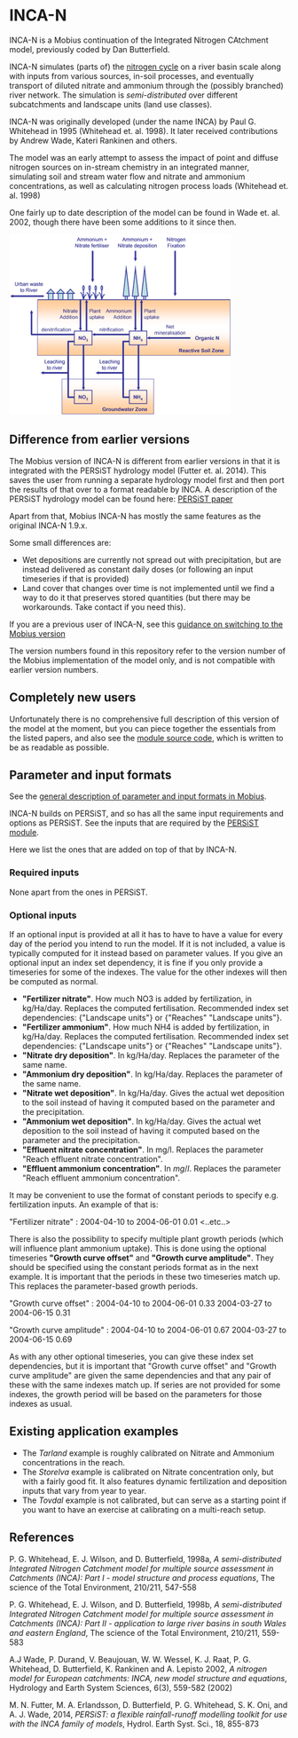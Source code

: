 # INCA-N

INCA-N is a Mobius continuation of the Integrated Nitrogen CAtchment model, previously coded by Dan Butterfield.

INCA-N simulates (parts of) the [nitrogen cycle](https://en.wikipedia.org/wiki/Nitrogen_cycle) on a river basin scale along with inputs from various sources, in-soil processes, and eventually transport of diluted nitrate and ammonium through the (possibly branched) river network. The simulation is *semi-distributed* over different subcatchments and landscape units (land use classes).

INCA-N was originally developed (under the name INCA) by Paul G. Whitehead in 1995 (Whitehead et. al. 1998). It later received contributions by Andrew Wade, Kateri Rankinen and others.

The model was an early attempt to assess the impact of point and diffuse nitrogen sources on in-stream chemistry in an integrated manner, simulating soil and stream water flow and nitrate and ammonium concentrations, as well as calculating nitrogen process loads (Whitehead et. al. 1998)

One fairly up to date description of the model can be found in Wade et. al. 2002, though there have been some additions to it since then.

![alt text](../../Documentation/img/incan.png "Illustration of INCA-N processes taken from the 1.9.x user manual")

## Difference from earlier versions

The Mobius version of INCA-N is different from earlier versions in that it is integrated with the PERSiST hydrology model (Futter et. al. 2014). This saves the user from running a separate hydrology model first and then port the results of that over to a format readable by INCA. A description of the PERSiST hydrology model can be found here: [PERSiST paper](https://pdfs.semanticscholar.org/2e46/db20c4f6dfa1bcdb45f071ce784cc5a6a873.pdf)

Apart from that, Mobius INCA-N has mostly the same features as the original INCA-N 1.9.x.

Some small differences are:
- Wet depositions are currently not spread out with precipitation, but are instead delivered as constant daily doses (or following an input timeseries if that is provided)
- Land cover that changes over time is not implemented until we find a way to do it that preserves stored quantities (but there may be workarounds. Take contact if you need this).

If you are a previous user of INCA-N, see this [guidance on switching to the Mobius version](https://github.com/NIVANorge/Mobius/blob/master/Applications/IncaN/Guidance_on_switching_to_framework_version.txt)

The version numbers found in this repository refer to the version number of the Mobius implementation of the model only, and is not compatible with earlier version numbers.

## Completely new users

Unfortunately there is no comprehensive full description of this version of the model at the moment, but you can piece together the essentials from the listed papers, and also see the [module source code](https://github.com/NIVANorge/Mobius/blob/master/Modules/INCA-N.h), which is written to be as readable as possible.


## Parameter and input formats

See the [general description of parameter and input formats in Mobius](https://github.com/NIVANorge/Mobius/blob/master/Documentation/file_format_documentation.pdf).

INCA-N builds on PERSiST, and so has all the same input requirements and options as PERSiST. See the inputs that are required by the [PERSiST module](https://github.com/NIVANorge/Mobius/blob/master/Applications/PERSiST).

Here we list the ones that are added on top of that by INCA-N.

### Required inputs

None apart from the ones in PERSiST.

### Optional inputs

If an optional input is provided at all it has to have to have a value for every day of the period you intend to run the model. If it is not included, a value is typically computed for it instead based on parameter values. If you give an optional input an index set dependency, it is fine if you only provide a timeseries for some of the indexes. The value for the other indexes will then be computed as normal.


* **"Fertilizer nitrate"**. How much NO3 is added by fertilization, in kg/Ha/day. Replaces the computed fertilisation. Recommended index set dependencies: {"Landscape units"} or {"Reaches" "Landscape units"}.
* **"Fertilizer ammonium"**. How much NH4 is added by fertilization, in kg/Ha/day. Replaces the computed fertilisation. Recommended index set dependencies: {"Landscape units"} or {"Reaches" "Landscape units"}.
* **"Nitrate dry deposition"**. In kg/Ha/day. Replaces the parameter of the same name.
* **"Ammonium dry deposition"**. In kg/Ha/day. Replaces the parameter of the same name.
* **"Nitrate wet deposition"**. In kg/Ha/day. Gives the actual wet deposition to the soil instead of having it computed based on the parameter and the precipitation.
* **"Ammonium wet deposition"**. In kg/Ha/day. Gives the actual wet deposition to the soil instead of having it computed based on the parameter and the precipitation.
* **"Effluent nitrate concentration"**. In mg/l. Replaces the parameter "Reach effluent nitrate concentration".
* **"Effluent ammonium concentration"**. In $mg/l$. Replaces the parameter "Reach effluent ammonium concentration".

It may be convenient to use the format of constant periods to specify e.g. fertilization inputs. An example of that is:

"Fertilizer nitrate" :
2004-04-10 to 2004-06-01 0.01
<..etc..>

There is also the possibility to specify multiple plant growth periods (which will influence plant ammonium uptake). This is done using the optional timeseries **"Growth curve offset"** and **"Growth curve amplitude"**. They should be specified using the constant periods format as in the next example. It is important that the periods in these two timeseries match up. This replaces the parameter-based growth periods.

"Growth curve offset" :
2004-04-10 to 2004-06-01 0.33
2004-03-27 to 2004-06-15 0.31

"Growth curve amplitude" :
2004-04-10 to 2004-06-01 0.67
2004-03-27 to 2004-06-15 0.69

As with any other optional timeseries, you can give these index set dependencies, but it is important that "Growth curve offset" and "Growth curve amplitude" are given the same dependencies and that any pair of these with the same indexes match up. If series are not provided for some indexes, the growth period will be based on the parameters for those indexes as usual.

## Existing application examples

- The *Tarland* example is roughly calibrated on Nitrate and Ammonium concentrations in the reach.
- The *Storelva* example is calibrated on Nitrate concentration only, but with a fairly good fit. It also features dynamic fertilization and deposition inputs that vary from year to year.
- The *Tovdal* example is not calibrated, but can serve as a starting point if you want to have an exercise at calibrating on a multi-reach setup.



## References

P. G. Whitehead, E. J. Wilson, and D. Butterfield, 1998a, *A semi-distributed Integrated Nitrogen Catchment model for multiple source assessment in Catchments (INCA): Part I - model structure and process equations*, The science of the Total Environment, 210/211, 547-558

P. G. Whitehead, E. J. Wilson, and D. Butterfield, 1998b, *A semi-distributed Integrated Nitrogen Catchment model for multiple source assessment in Catchments (INCA): Part II - application to large river basins in south Wales and eastern England*, The science of the Total Environment, 210/211, 559-583

A.J Wade, P. Durand, V. Beaujouan, W. W. Wessel, K. J. Raat, P. G. Whitehead, D. Butterfield, K. Rankinen and A. Lepisto 2002, *A nitrogen model for European catchments: INCA, new model structure and equations*, Hydrology and Earth System Sciences, 6(3), 559-582 (2002)

M. N. Futter, M. A. Erlandsson, D. Butterfield, P. G. Whitehead, S. K. Oni, and A. J. Wade, 2014, *PERSiST: a flexible rainfall-runoff modelling toolkit for use with the INCA family of models*, Hydrol. Earth Syst. Sci., 18, 855-873
